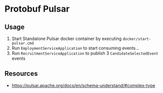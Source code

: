 # Protobuf Pulsar

## Usage
1. Start Standalone Pulsar docker container by executing `docker/start-pulsar.cmd`
2. Run `EmploymentServiceApplication` to start consuming events...
3. Run `RecruitmentServiceApplication` to publish 3 `CandidateSelectedEvent` events

## Resources
- https://pulsar.apache.org/docs/en/schema-understand/#complex-type
